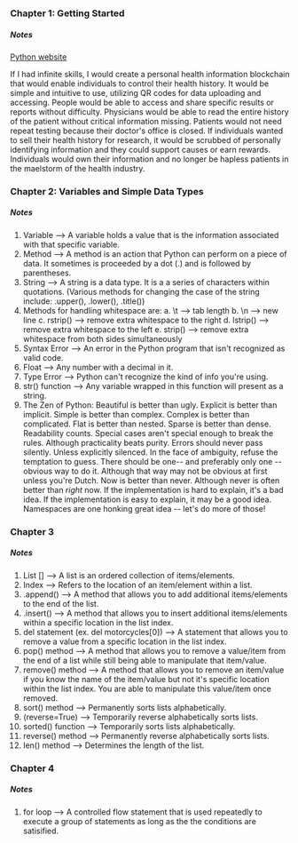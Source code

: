 ### Chapter 1: Getting Started
##### Notes
[Python website](https://www.python.org/)

If I had infinite skills, I would create a personal health information blockchain that would enable individuals to control their health history. It would be simple and intuitive to use, utilizing QR codes for data uploading and accessing. People would be able to access and share specific results or reports without difficulty. Physicians would be able to read the entire history of the patient without critical information missing. Patients would not need repeat testing because their doctor's office is closed. If individuals wanted to sell their health history for research, it would be scrubbed of personally identifying information and they could support causes or earn rewards. Individuals would own their information and no longer be hapless patients in the maelstorm of the health industry. 

### Chapter 2: Variables and Simple Data Types
##### Notes
1) Variable --> A variable holds a value that is the information associated with that specific variable. 
2) Method --> A method is an action that Python can perform on a piece of data. It sometimes is proceeded by a dot (.) and is followed by parentheses. 
3) String --> A string is a data type. It is a a series of characters within quotations. (Various methods for changing the case of the string include: .upper(), .lower(), .title())
4) Methods for handling whitespace are: 
			a. \t --> tab length
			b. \n --> new line
			c. rstrip() --> remove extra whitespace to the right
			d. lstrip() --> remove extra whitespace to the left
			e. strip() --> remove extra whitespace from both sides simultaneously
5) Syntax Error --> An error in the Python program that isn't recognized as valid code. 
6) Float --> Any number with a decimal in it.
7) Type Error --> Python can't recognize the kind of info you're using. 
8) str() function --> Any variable wrapped in this function will present as a string. 
9) The Zen of Python:
								Beautiful is better than ugly.
								Explicit is better than implicit.
								Simple is better than complex.
								Complex is better than complicated.
								Flat is better than nested.
								Sparse is better than dense.
								Readability counts.
								Special cases aren't special enough to break the rules.
								Although practicality beats purity.
								Errors should never pass silently.
								Unless explicitly silenced.
								In the face of ambiguity, refuse the temptation to guess.
								There should be one-- and preferably only one --obvious way to do it.
								Although that way may not be obvious at first unless you're Dutch.
								Now is better than never.
								Although never is often better than *right* now.
								If the implementation is hard to explain, it's a bad idea.
								If the implementation is easy to explain, it may be a good idea.
								Namespaces are one honking great idea -- let's do more of those!
	
	

### Chapter 3
##### Notes

1) List [] --> A list is an ordered collection of items/elements. 
2) Index --> Refers to the location of an item/element within a list. 
3) .append() --> A method that allows you to add additional items/elements to the end of the list.
4) .insert() --> A method that allows you to insert additional items/elements within a specific location in the list index.   
5) del statement (ex. del motorcycles[0]) --> A statement that allows you to remove a value from a specific location in the list index. 
6) pop() method --> A method that allows you to remove a value/item from the end of a list while still being able to manipulate that item/value. 
7) remove() method --> A method that allows you to remove an item/value if you know the name of the item/value but not it's specific location within the list index. You are able to manipulate this value/item once removed. 
8) sort() method --> Permanently sorts lists alphabetically. 
9) (reverse=True) --> Temporarily reverse alphabetically sorts lists. 
10) sorted() function --> Temporarily sorts lists alphabetically. 
11) reverse() method --> Permanently reverse alphabetically sorts lists. 
12) len() method --> Determines the length of the list. 

### Chapter 4
##### Notes
1) for loop --> A controlled flow statement that is used repeatedly to execute a group of statements as long as the the conditions are satisified. 